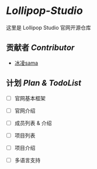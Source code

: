 # *Lollipop-Studio*
这里是 Lollipop Studio 官网开源仓库

## 贡献者 *Contributor*
- [冰凌sama](https://lollipop-studio.vercel.app/guide/member/binglingsama.html)

## 计划 *Plan & TodoList*

- [ ] 官网基本框架
- [ ] 官网介绍
- [ ] 成员列表 & 介绍
- [ ] 项目列表
- [ ] 项目介绍
- [ ] 多语言支持

